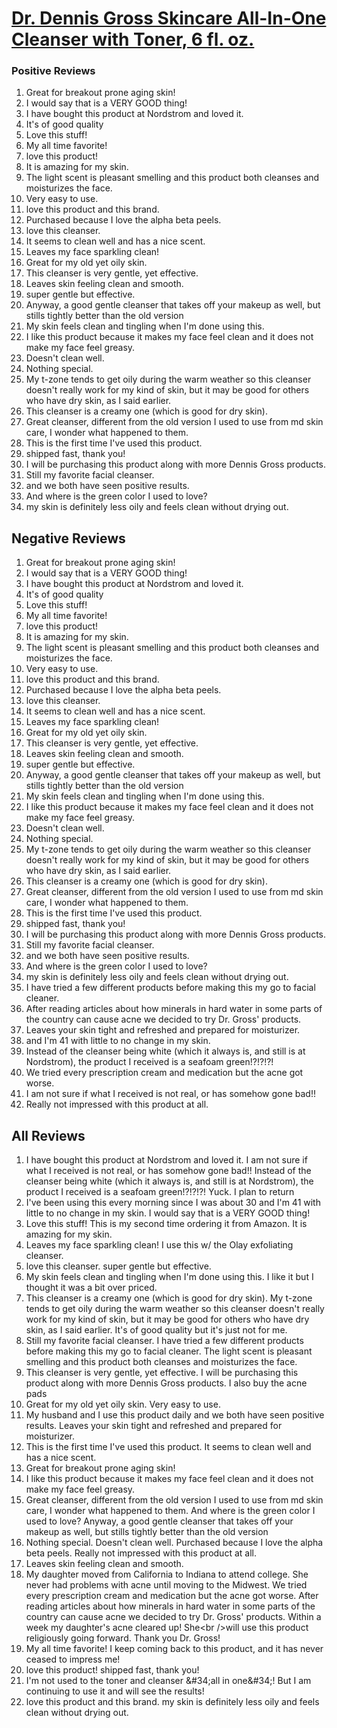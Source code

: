 # [Dr. Dennis Gross Skincare All-In-One Cleanser with Toner, 6 fl. oz.](https://products.checkmycream.com/products/Dr.-Dennis-Gross-Skincare-All-In-One-Cleanser-with-Toner-6-fl.-oz..html)

### Positive Reviews

<ol>
      <li>Great for breakout prone aging skin!</li>
      <li>I would say that is a VERY GOOD thing!</li>
      <li>I have bought this product at Nordstrom and loved it.</li>
      <li>It&#x27;s of good quality</li>
      <li>Love this stuff!</li>
      <li>My all time favorite!</li>
      <li>love this product!</li>
      <li>It is amazing for my skin.</li>
      <li>The light scent is pleasant smelling and this product both cleanses and moisturizes the face.</li>
      <li>Very easy to use.</li>
      <li>love this product and this brand.</li>
      <li>Purchased because I love the alpha beta peels.</li>
      <li>love this cleanser.</li>
      <li>It seems to clean well and has a nice scent.</li>
      <li>Leaves my face sparkling clean!</li>
      <li>Great for my old yet oily skin.  </li>
      <li>This cleanser is very gentle, yet effective.</li>
      <li>Leaves skin feeling clean and smooth.</li>
      <li>super gentle but effective.</li>
      <li>Anyway, a good gentle cleanser that takes off your makeup as well, but stills tightly better than the old version</li>
      <li>My skin feels clean and tingling when I&#x27;m done using this.</li>
      <li>I like this product because it makes my face feel clean and it does not make my face feel greasy.</li>
      <li>Doesn&#x27;t clean well.</li>
      <li>Nothing special.  </li>
      <li>My t-zone tends to get oily during the warm weather so this cleanser doesn&#x27;t really work for my kind of skin, but it may be good for others who have dry skin, as I said earlier.</li>
      <li>This cleanser is a creamy one (which is good for dry skin).</li>
      <li>Great cleanser, different from the old version I used to use from md skin care, I wonder what happened to them.</li>
      <li>This is the first time I&#x27;ve used this product.</li>
      <li>shipped fast, thank you!</li>
      <li>I will be purchasing this product along with more Dennis Gross products.</li>
      <li>Still my favorite facial cleanser.  </li>
      <li>and we both have seen positive results.</li>
      <li>And where is the green color I used to love?</li>
      <li>my skin is definitely less oily and feels clean without drying out.</li>
</ol>


<h2>Negative Reviews</h2>
<ol>
<li> Great for breakout prone aging skin!</li>
<li> I would say that is a VERY GOOD thing!</li>
<li> I have bought this product at Nordstrom and loved it.</li>
<li> It&#x27;s of good quality</li>
<li> Love this stuff!</li>
<li> My all time favorite!</li>
<li> love this product!</li>
<li> It is amazing for my skin.</li>
<li> The light scent is pleasant smelling and this product both cleanses and moisturizes the face.</li>
<li> Very easy to use.</li>
<li> love this product and this brand.</li>
<li> Purchased because I love the alpha beta peels.</li>
<li> love this cleanser.</li>
<li> It seems to clean well and has a nice scent.</li>
<li> Leaves my face sparkling clean!</li>
<li> Great for my old yet oily skin.  </li>
<li> This cleanser is very gentle, yet effective.</li>
<li> Leaves skin feeling clean and smooth.</li>
<li> super gentle but effective.</li>
<li> Anyway, a good gentle cleanser that takes off your makeup as well, but stills tightly better than the old version</li>
<li> My skin feels clean and tingling when I&#x27;m done using this.</li>
<li> I like this product because it makes my face feel clean and it does not make my face feel greasy.</li>
<li> Doesn&#x27;t clean well.</li>
<li> Nothing special.  </li>
<li> My t-zone tends to get oily during the warm weather so this cleanser doesn&#x27;t really work for my kind of skin, but it may be good for others who have dry skin, as I said earlier.</li>
<li> This cleanser is a creamy one (which is good for dry skin).</li>
<li> Great cleanser, different from the old version I used to use from md skin care, I wonder what happened to them.</li>
<li> This is the first time I&#x27;ve used this product.</li>
<li> shipped fast, thank you!</li>
<li> I will be purchasing this product along with more Dennis Gross products.</li>
<li> Still my favorite facial cleanser.  </li>
<li> and we both have seen positive results.</li>
<li> And where is the green color I used to love?</li>
<li> my skin is definitely less oily and feels clean without drying out.</li>
<li> I have tried a few different products before making this my go to facial cleaner.  </li>
<li> After reading articles about how minerals in hard water in some parts of the country can cause acne we decided to try Dr. Gross&#x27; products.</li>
<li> Leaves your skin tight and refreshed and prepared for moisturizer.</li>
<li> and I&#x27;m 41 with little to no change in my skin.  </li>
<li> Instead of the cleanser being white (which it always is, and still is at Nordstrom), the product I received is a seafoam  green!?!?!?!</li>
<li> We tried every prescription cream and medication but the acne got worse.</li>
<li> I am not sure if what I received is not real, or has somehow gone bad!!</li>
<li> Really not impressed with this product at all.</li>
</ol>

<h2>All Reviews</h2>

<ol>
    <li> I have bought this product at Nordstrom and loved it. I am not sure if what I received is not real, or has somehow gone bad!! Instead of the cleanser being white (which it always is, and still is at Nordstrom), the product I received is a seafoam  green!?!?!?! Yuck. I plan to return</li>
    <li> I&#x27;ve been using this every morning since I was about 30 and I&#x27;m 41 with little to no change in my skin.  I would say that is a VERY GOOD thing!</li>
    <li> Love this stuff! This is my second time ordering it from Amazon. It is amazing for my skin.</li>
    <li> Leaves my face sparkling clean! I use this w/ the Olay exfoliating cleanser.</li>
    <li> love this cleanser. super gentle but effective.</li>
    <li> My skin feels clean and tingling when I&#x27;m done using this. I like it but I thought it was a bit over priced.</li>
    <li> This cleanser is a creamy one (which is good for dry skin). My t-zone tends to get oily during the warm weather so this cleanser doesn&#x27;t really work for my kind of skin, but it may be good for others who have dry skin, as I said earlier. It&#x27;s of good quality but it&#x27;s just not for me.</li>
    <li> Still my favorite facial cleanser.  I have tried a few different products before making this my go to facial cleaner.  The light scent is pleasant smelling and this product both cleanses and moisturizes the face.</li>
    <li> This cleanser is very gentle, yet effective. I will be purchasing this product along with more Dennis Gross products. I also buy the acne pads</li>
    <li> Great for my old yet oily skin.  Very easy to use.</li>
    <li> My husband and I use this product daily and we both have seen positive results. Leaves your skin tight and refreshed and prepared for moisturizer.</li>
    <li> This is the first time I&#x27;ve used this product. It seems to clean well and has a nice scent.</li>
    <li> Great for breakout prone aging skin!</li>
    <li> I like this product because it makes my face feel clean and it does not make my face feel greasy.</li>
    <li> Great cleanser, different from the old version I used to use from md skin care, I wonder what happened to them. And where is the green color I used to love? Anyway, a good gentle cleanser that takes off your makeup as well, but stills tightly better than the old version</li>
    <li> Nothing special.  Doesn&#x27;t clean well. Purchased because I love the alpha beta peels. Really not impressed with this product at all.</li>
    <li> Leaves skin feeling clean and smooth.</li>
    <li> My daughter moved from California to Indiana to attend college. She never had problems with acne until moving to the Midwest. We tried every prescription cream and medication but the acne got worse. After reading articles about how minerals in hard water in some parts of the country can cause acne we decided to try Dr. Gross&#x27; products. Within a week my daughter&#x27;s acne cleared up! She&lt;br /&gt;will use this product religiously going forward. Thank you Dr. Gross!</li>
    <li> My all time favorite! I keep coming back to this product, and it has never ceased to impress me!</li>
    <li> love this product! shipped fast, thank you!</li>
    <li> I&#x27;m not used to the toner and cleanser &amp;#34;all in one&amp;#34;!  But I am continuing to use it and will see the results!</li>
    <li> love this product and this brand. my skin is definitely less oily and feels clean without drying out.</li>
</ol>




